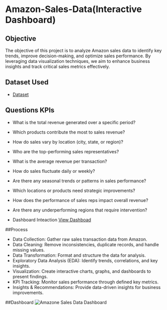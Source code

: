 # Amazon-Sales-Data(Interactive Dashboard)

## Objective

The objective of this project is to analyze Amazon sales data to identify key trends, improve decision-making, and optimize sales performance. By leveraging data visualization techniques, we aim to enhance business insights and track critical sales metrics effectively.

## Dataset Used
- <a href = "https://github.com/gurnulezaran/Amazone-Sales-Data-Dashboard/blob/main/AMAZONE%20Sales%20Data%20Dashboard.xlsx">Dataset</a>

## Questions KPIs

- What is the total revenue generated over a specific period?
- Which products contribute the most to sales revenue?
- How do sales vary by location (city, state, or region)?
- Who are the top-performing sales representatives?
- What is the average revenue per transaction?
- How do sales fluctuate daily or weekly?
- Are there any seasonal trends or patterns in sales performance?
- Which locations or products need strategic improvements?
- How does the performance of sales reps impact overall revenue?
- Are there any underperforming regions that require intervention?

- Dashboard Inteaction <a href ="https://github.com/gurnulezaran/Amazone-Sales-Data-Dashboard/blob/main/Amazone%20Sales%20Data%20Dashboard.png">View Dashboad</a>

##Process

- Data Collection: Gather raw sales transaction data from Amazon.
- Data Cleaning: Remove inconsistencies, duplicate records, and handle missing values.
- Data Transformation: Format and structure the data for analysis.
- Exploratory Data Analysis (EDA): Identify trends, correlations, and key insights.
- Visualization: Create interactive charts, graphs, and dashboards to present findings.
- KPI Tracking: Monitor sales performance through defined key metrics.
- Insights & Recommendations: Provide data-driven insights for business improvements.

##Dashboard
![Amazone Sales Data Dashboard](https://github.com/user-attachments/assets/6a223176-aca5-4673-bd45-ef37fcb5ff49)

